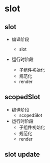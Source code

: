 # slot

## slot
- 编译阶段
  - slot
 
- 运行时阶段
  - 子组件初始化
  - 规范化
  - render

## scopedSlot
  - 编译阶段
    - scopedSlot
  - 运行时阶段
    - 子组件初始化
    - 规范化
    - render

## slot update

